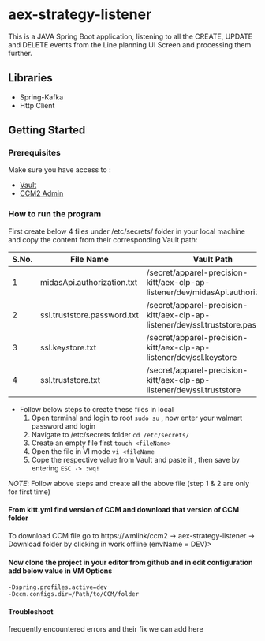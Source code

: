 # aex-strategy-listener 
This is a JAVA Spring Boot application, listening to all the CREATE, UPDATE and DELETE events from the Line planning UI Screen and processing them further.

## Libraries
* Spring-Kafka
* Http Client

## Getting Started

### Prerequisites
Make sure you have access to :

* [Vault](https://wmlink/hashicorp)
* [CCM2 Admin](https://wmlink/ccm2)
### How to run the program

First create below 4 files under /etc/secrets/ folder in your local machine and copy the content from their corresponding Vault path:

| S.No. | File Name                   | Vault Path                                                                     |
|-------|-----------------------------|--------------------------------------------------------------------------------|
| 1     | midasApi.authorization.txt  | /secret/apparel-precision-kitt/aex-clp-ap-listener/dev/midasApi.authorization  |
| 2     | ssl.truststore.password.txt | /secret/apparel-precision-kitt/aex-clp-ap-listener/dev/ssl.truststore.password |
| 3     | ssl.keystore.txt            | /secret/apparel-precision-kitt/aex-clp-ap-listener/dev/ssl.keystore            |
| 4     | ssl.truststore.txt          | /secret/apparel-precision-kitt/aex-clp-ap-listener/dev/ssl.truststore          |

*  Follow below steps to create these files in local
      1. Open terminal and login to root 
`sudo su` , now enter your walmart password and login
      2. Navigate to /etc/secrets folder `cd /etc/secrets/`
      3. Create an empty file first `touch <fileName>`
      4. Open the file in VI mode `vi <fileName`
      5. Cope the respective value from Vault and paste it , then save by entering `ESC -> :wq!`

*NOTE*: Follow above steps and create all the above file (step 1 & 2 are only for first time)

#### From kitt.yml find version of CCM and download that version of CCM folder 
To download CCM file go to https://wmlink/ccm2  -> aex-strategy-listener -> <Version mentioned in CCM> Download folder by clicking in work offline (envName = DEV)>

#### Now clone the project in your editor from github and in edit configuration add below value in VM Options
```
-Dspring.profiles.active=dev 
-Dccm.configs.dir=/Path/to/CCM/folder
```
#### Troubleshoot
frequently encountered errors and their fix we can add here